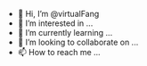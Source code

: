 - 👋 Hi, I’m @virtualFang
- 👀 I’m interested in ...
- 🌱 I’m currently learning ...
- 💞️ I’m looking to collaborate on ...
- 📫 How to reach me ...

<!---
virtualFang/virtualFang is a ✨ special ✨ repository because its `README.md` (this file) appears on your GitHub profile.
You can click the Preview link to take a look at your changes.
--->
